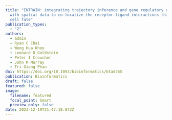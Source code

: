```yaml
---
title: "ENTRAIN: integrating trajectory inference and gene regulatory networks
  with spatial data to co-localize the receptor–ligand interactions that specify
  cell fate"
publication_types:
  - "2"
authors:
  - admin
  - Ryan C Chai
  - Weng Hua Khoo
  - Leonard D Goldstein
  - Peter I Croucher
  - John M Murray
  - Tri Giang Phan
doi: https://doi.org/10.1093/bioinformatics/btad765
publication: Bioinformatics
draft: false
featured: false
image:
  filename: featured
  focal_point: Smart
  preview_only: false
date: 2023-12-19T21:47:18.872Z
---
```

